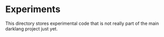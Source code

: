 # Experiments

This directory stores experimental code that is not really part of the main darklang
project just yet.
